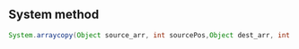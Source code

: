 ## System method
```java
System.arraycopy(Object source_arr, int sourcePos,Object dest_arr, int destPos, int len));